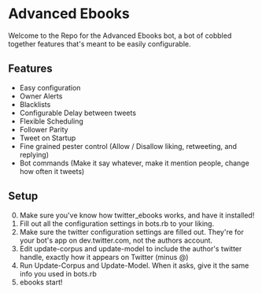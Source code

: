 Advanced Ebooks
=======================================================

Welcome to the Repo for the Advanced Ebooks bot, a bot of cobbled together features that's meant to be easily configurable.

Features
--------------------------------------------------------
* Easy configuration
* Owner Alerts
* Blacklists
* Configurable Delay between tweets
* Flexible Scheduling
* Follower Parity
* Tweet on Startup
* Fine grained pester control (Allow / Disallow liking, retweeting, and replying)
* Bot commands (Make it say whatever, make it mention people, change how often it tweets)

Setup
--------------------------------------------------------
0. Make sure you've know how twitter_ebooks works, and have it installed!
1. Fill out all the configuration settings in bots.rb to your liking.
2. Make sure the twitter configuration settings are filled out. They're for your bot's app on dev.twitter.com, not the authors account.
3. Edit update-corpus and update-model to include the author's twitter handle, exactly how it appears on Twitter (minus @)
4. Run Update-Corpus and Update-Model. When it asks, give it the same info you used in bots.rb
5. ebooks start!